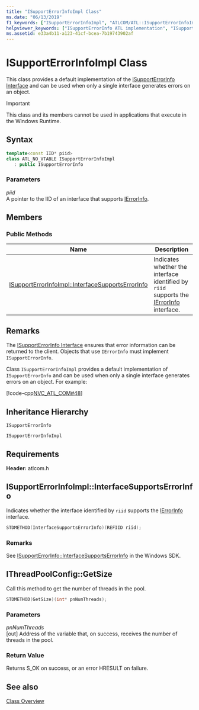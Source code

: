 ```yaml
---
title: "ISupportErrorInfoImpl Class"
ms.date: "06/13/2019"
f1_keywords: ["ISupportErrorInfoImpl", "ATLCOM/ATL::ISupportErrorInfoImpl", "ATLCOM/ATL::ISupportErrorInfoImpl::InterfaceSupportsErrorInfo"]
helpviewer_keywords: ["ISupportErrorInfo ATL implementation", "ISupportErrorInfoImpl class", "error information, ATL"]
ms.assetid: e33a4b11-a123-41cf-bcea-7b19743902af
---
```

# ISupportErrorInfoImpl Class

This class provides a default implementation of the [ISupportErrorInfo Interface](/windows/desktop/api/oaidl/nn-oaidl-isupporterrorinfo) and can be used when only a single interface generates errors on an object.

> [!IMPORTANT]
> This class and its members cannot be used in applications that execute in the Windows Runtime.

## Syntax

```cpp
template<const IID* piid>
class ATL_NO_VTABLE ISupportErrorInfoImpl
   : public ISupportErrorInfo
```

### Parameters

*piid*<br/>
A pointer to the IID of an interface that supports [IErrorInfo](/windows/desktop/api/oaidl/nn-oaidl-ierrorinfo).

## Members

### Public Methods

|Name|Description|
|----------|-----------------|
|[ISupportErrorInfoImpl::InterfaceSupportsErrorInfo](#interfacesupportserrorinfo)|Indicates whether the interface identified by `riid` supports the [IErrorInfo](/windows/desktop/api/oaidl/nn-oaidl-ierrorinfo) interface.|

## Remarks

The [ISupportErrorInfo Interface](/windows/desktop/api/oaidl/nn-oaidl-isupporterrorinfo) ensures that error information can be returned to the client. Objects that use `IErrorInfo` must implement `ISupportErrorInfo`.

Class `ISupportErrorInfoImpl` provides a default implementation of `ISupportErrorInfo` and can be used when only a single interface generates errors on an object. For example:

[!code-cpp[NVC_ATL_COM#48](../../atl/codesnippet/cpp/isupporterrorinfoimpl-class_1.h)]

## Inheritance Hierarchy

`ISupportErrorInfo`

`ISupportErrorInfoImpl`

## Requirements

**Header:** atlcom.h

##  <a name="interfacesupportserrorinfo"></a>  ISupportErrorInfoImpl::InterfaceSupportsErrorInfo

Indicates whether the interface identified by `riid` supports the [IErrorInfo](/windows/desktop/api/oaidl/nn-oaidl-ierrorinfo) interface.

```cpp
STDMETHOD(InterfaceSupportsErrorInfo)(REFIID riid);
```

### Remarks

See [ISupportErrorInfo::InterfaceSupportsErrorInfo](/windows/desktop/api/oaidl/nf-oaidl-isupporterrorinfo-interfacesupportserrorinfo) in the Windows SDK.

##  <a name="getsize"></a>  IThreadPoolConfig::GetSize

Call this method to get the number of threads in the pool.

```cpp
STDMETHOD(GetSize)(int* pnNumThreads);
```

### Parameters

*pnNumThreads*<br/>
[out] Address of the variable that, on success, receives the number of threads in the pool.

### Return Value

Returns S_OK on success, or an error HRESULT on failure.

## See also

[Class Overview](../../atl/atl-class-overview.md)
